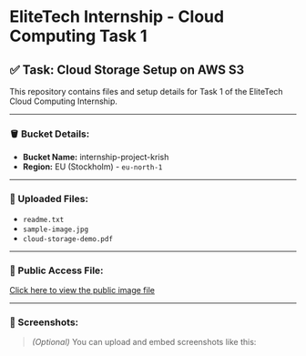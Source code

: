 
# EliteTech Internship - Cloud Computing Task 1

## ✅ Task: Cloud Storage Setup on AWS S3

This repository contains files and setup details for Task 1 of the EliteTech Cloud Computing Internship.

---

### 🪣 Bucket Details:
- **Bucket Name:** internship-project-krish
- **Region:** EU (Stockholm) - `eu-north-1`

---

### 📁 Uploaded Files:
- `readme.txt`
- `sample-image.jpg`
- `cloud-storage-demo.pdf`

---

### 🔗 Public Access File:
[Click here to view the public image file](https://internship-project-krish.s3.eu-north-1.amazonaws.com/sample-image.jpg)

---

### 📸 Screenshots:
> *(Optional)* You can upload and embed screenshots like this:
